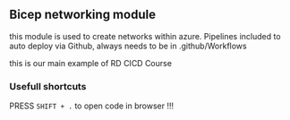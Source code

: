 ## Bicep networking module

this module is used to create networks within azure. Pipelines included to auto deploy via Github, always needs to be in .github/Workflows

this is our main example of RD CICD Course


### Usefull shortcuts

PRESS `SHIFT + .` to open code in browser !!!